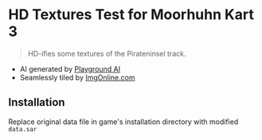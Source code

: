 # HD Textures Test for Moorhuhn Kart 3

> HD-ifies some textures of the Pirateninsel track.

- AI generated by [Playground AI](https://playgroundai.com)
- Seamlessly tiled by [ImgOnline.com](https://www.imgonline.com.ua/eng/make-seamless-texture.php)

## Installation

Replace original data file in game's installation directory with modified `data.sar`
